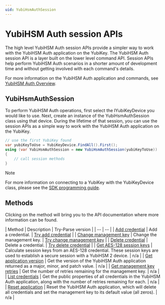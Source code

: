 ```yaml
---
uid: YubiHsmAuthSession
---
```


<!-- Copyright 2022 Yubico AB

Licensed under the Apache License, Version 2.0 (the "License");
you may not use this file except in compliance with the License.
You may obtain a copy of the License at

    http://www.apache.org/licenses/LICENSE-2.0

Unless required by applicable law or agreed to in writing, software
distributed under the License is distributed on an "AS IS" BASIS,
WITHOUT WARRANTIES OR CONDITIONS OF ANY KIND, either express or implied.
See the License for the specific language governing permissions and
limitations under the License. -->

# YubiHSM Auth session APIs

The high level YubiHSM Auth session APIs provide a simpler way to work with the YubiHSM Auth application on the YubiKey. The YubiHSM Auth session API is a layer built on the lower level command API. Session APIs help perform YubiHSM Auth scenarios in a shorter amount of development time and without getting involved with each command's details.

For more information on the YubiHSM Auth application and commands, see [YubiHSM Auth Overview](xref:YubiHsmAuthOverview).

## YubiHsmAuthSession

To perform YubiHSM Auth operations, first select the IYubiKeyDevice you would like to use. Next, create an instance of the YubiHsmAuthSession class using that device. During the lifetime of that session, you can use the session APIs as a simple way to work with the YubiHSM Auth application on the YubiKey.

```csharp
// use the first YubiKey found
var yubiKeyToUse = YubiKeyDevice.FindAll().First();
using (var YubiHsmAuthSession = new YubiHsmAuthSession(yubiKeyToUse))
{
    // call session methods
}
```

> [!NOTE]
> For more information on connecting to a YubiKey with the YubiKeyDevice class, please see the [SDK programming guide](xref:UsersManualMakingAConnection).

## Methods

Clicking on the method will bring you to the API documentation where more information can be found.

| Method | Description | Try-Parse version |
| -- | -- |
| [Add credential](xref:Yubico.YubiKey.YubiHsmAuth.YubiHsmAuthSession.AddCredential(System.ReadOnlyMemory{System.Byte},Yubico.YubiKey.YubiHsmAuth.CredentialWithSecrets)) | Add a credential. | [Try add credential](xref:Yubico.YubiKey.YubiHsmAuth.YubiHsmAuthSession.TryAddCredential(System.ReadOnlyMemory{System.Byte},Yubico.YubiKey.YubiHsmAuth.CredentialWithSecrets,System.Nullable{System.Int32}@)) |
| [Change management key](xref:Yubico.YubiKey.YubiHsmAuth.YubiHsmAuthSession.TryChangeManagementKey(System.ReadOnlyMemory{System.Byte},System.ReadOnlyMemory{System.Byte},System.Nullable{System.Int32}@)) | Change the management key. | [Try change management key](xref:Yubico.YubiKey.YubiHsmAuth.YubiHsmAuthSession.TryChangeManagementKey(System.ReadOnlyMemory{System.Byte},System.ReadOnlyMemory{System.Byte},System.Nullable{System.Int32}@)) |
| [Delete credential](xref:Yubico.YubiKey.YubiHsmAuth.YubiHsmAuthSession.DeleteCredential(System.ReadOnlyMemory{System.Byte},System.String)) | Delete a credential. | [Try delete credential](xref:Yubico.YubiKey.YubiHsmAuth.YubiHsmAuthSession.TryDeleteCredential(System.ReadOnlyMemory{System.Byte},System.String,System.Nullable{System.Int32}@)) |
| [Get AES-128 session keys](xref:Yubico.YubiKey.YubiHsmAuth.YubiHsmAuthSession.GetAes128SessionKeys(System.String,System.ReadOnlyMemory{System.Byte},System.ReadOnlyMemory{System.Byte},System.ReadOnlyMemory{System.Byte})) | Calculate session keys from an AES-128 credential. These session keys are used to establish a secure session with a YubiHSM 2 device. | n/a |
| [Get application version](xref:Yubico.YubiKey.YubiHsmAuth.YubiHsmAuthSession.GetApplicationVersion) | Get the version of the YubiHSM Auth application returned as a major, minor, and patch value. | n/a |
| [Get management key retries](xref:Yubico.YubiKey.YubiHsmAuth.YubiHsmAuthSession.GetManagementKeyRetries) | Get the number of retries remaining for the management key. | n/a |
| [List credentials](xref:Yubico.YubiKey.YubiHsmAuth.YubiHsmAuthSession.ListCredentials) | Get the public properties of all credentials in the YubiHSM Auth application, along with the number of retries remaining for each. | n/a |
| [Reset application](xref:Yubico.YubiKey.YubiHsmAuth.YubiHsmAuthSession.ResetApplication) | Reset the YubiHSM Auth application, which will delete all credentials and set the management key to its default value (all zeros). | n/a |